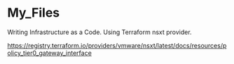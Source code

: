 # My_Files
Writing Infrastructure as a Code.
Using Terraform nsxt provider.

https://registry.terraform.io/providers/vmware/nsxt/latest/docs/resources/policy_tier0_gateway_interface
